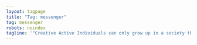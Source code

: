 ```yaml
---
layout: tagpage
title: "Tag: messenger"
tag: messenger
robots: noindex
tagline: '"Creative Active Individuals can only grow up in a society that emphasizes learning instead of teaching." - Chris Alexander'
---
```

